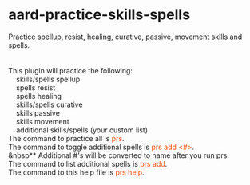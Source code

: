 # aard-practice-skills-spells<br>
Practice spellup, resist, healing, curative, passive, movement skills and spells.<br>
<br><br>
This plugin will practice the following:<br>
&nbsp;&nbsp;&nbsp;&nbsp;skills/spells spellup<br>
&nbsp;&nbsp;&nbsp;&nbsp;spells resist<br>
&nbsp;&nbsp;&nbsp;&nbsp;spells healing<br>
&nbsp;&nbsp;&nbsp;&nbsp;skills/spells curative<br>
&nbsp;&nbsp;&nbsp;&nbsp;skills passive<br>
&nbsp;&nbsp;&nbsp;&nbsp;skills movement<br>
&nbsp;&nbsp;&nbsp;&nbsp;additional skills/spells (your custom list)<br>
The command to practice all is <font style='color:orangered;'>prs</font>.<br>
The command to toggle additional spells is <font style='color:orangered;'>prs add <#></font>.<br>
&nbsp** Additional #'s will be converted to name after you run prs.<br>
The command to list additional spells is <font style='color:orangered;'>prs add</font>.<br>
The command to this help file is <font style='color:orangered;'>prs help</font>.<br>
